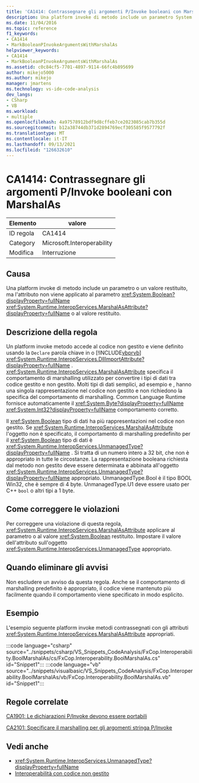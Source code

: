 ```yaml
---
title: 'CA1414: Contrassegnare gli argomenti P/Invoke booleani con MarshalAs'
description: Una platform invoke di metodo include un parametro System.Boolean o un valore restituito, ma l'attributo System.Runtime.InteropServices.MarshalAsAttribute non viene applicato al parametro o al valore restituito.
ms.date: 11/04/2016
ms.topic: reference
f1_keywords:
- CA1414
- MarkBooleanPInvokeArgumentsWithMarshalAs
helpviewer_keywords:
- CA1414
- MarkBooleanPInvokeArgumentsWithMarshalAs
ms.assetid: c0c84cf5-7701-4897-9114-66fc4b895699
author: mikejo5000
ms.author: mikejo
manager: jmartens
ms.technology: vs-ide-code-analysis
dev_langs:
- CSharp
- VB
ms.workload:
- multiple
ms.openlocfilehash: 4a97578912bdf9d8cffeb7ce2023085cab7b355d
ms.sourcegitcommit: b12a38744db371d2894769ecf305585f9577792f
ms.translationtype: MT
ms.contentlocale: it-IT
ms.lasthandoff: 09/13/2021
ms.locfileid: "126632610"
---
```

# <a name="ca1414-mark-boolean-pinvoke-arguments-with-marshalas"></a>CA1414: Contrassegnare gli argomenti P/Invoke booleani con MarshalAs

|Elemento|valore|
|-|-|
|ID regola|CA1414|
|Category|Microsoft.Interoperability|
|Modifica|Interruzione|

## <a name="cause"></a>Causa
Una platform invoke di metodo include un parametro o un valore restituito, ma l'attributo non viene applicato al parametro <xref:System.Boolean?displayProperty=fullName> <xref:System.Runtime.InteropServices.MarshalAsAttribute?displayProperty=fullName> o al valore restituito.

## <a name="rule-description"></a>Descrizione della regola
Un platform invoke metodo accede al codice non gestito e viene definito usando la `Declare` parola chiave in o [!INCLUDE[vbprvb](../code-quality/includes/vbprvb_md.md)] <xref:System.Runtime.InteropServices.DllImportAttribute?displayProperty=fullName> . <xref:System.Runtime.InteropServices.MarshalAsAttribute> specifica il comportamento di marshalling utilizzato per convertire i tipi di dati tra codice gestito e non gestito. Molti tipi di dati semplici, ad esempio e , hanno una singola rappresentazione nel codice non gestito e non richiedono la specifica del comportamento di marshalling. Common Language Runtime fornisce automaticamente il <xref:System.Byte?displayProperty=fullName> <xref:System.Int32?displayProperty=fullName> comportamento corretto.

Il <xref:System.Boolean> tipo di dati ha più rappresentazioni nel codice non gestito. Se <xref:System.Runtime.InteropServices.MarshalAsAttribute> l'oggetto non è specificato, il comportamento di marshalling predefinito per il <xref:System.Boolean> tipo di dati è <xref:System.Runtime.InteropServices.UnmanagedType?displayProperty=fullName> . Si tratta di un numero intero a 32 bit, che non è appropriato in tutte le circostanze. La rappresentazione booleana richiesta dal metodo non gestito deve essere determinata e abbinata all'oggetto <xref:System.Runtime.InteropServices.UnmanagedType?displayProperty=fullName> appropriato. UnmanagedType.Bool è il tipo BOOL Win32, che è sempre di 4 byte. UnmanagedType.U1 deve essere usato per C++ `bool` o altri tipi a 1 byte.

## <a name="how-to-fix-violations"></a>Come correggere le violazioni
Per correggere una violazione di questa regola, <xref:System.Runtime.InteropServices.MarshalAsAttribute> applicare al parametro o al valore <xref:System.Boolean> restituito. Impostare il valore dell'attributo sull'oggetto <xref:System.Runtime.InteropServices.UnmanagedType> appropriato.

## <a name="when-to-suppress-warnings"></a>Quando eliminare gli avvisi
Non escludere un avviso da questa regola. Anche se il comportamento di marshalling predefinito è appropriato, il codice viene mantenuto più facilmente quando il comportamento viene specificato in modo esplicito.

## <a name="example"></a>Esempio

L'esempio seguente platform invoke metodi contrassegnati con gli attributi <xref:System.Runtime.InteropServices.MarshalAsAttribute> appropriati.

:::code language="csharp" source="../snippets/csharp/VS_Snippets_CodeAnalysis/FxCop.Interoperability.BoolMarshalAs/cs/FxCop.Interoperability.BoolMarshalAs.cs" id="Snippet1":::
:::code language="vb" source="../snippets/visualbasic/VS_Snippets_CodeAnalysis/FxCop.Interoperability.BoolMarshalAs/vb/FxCop.Interoperability.BoolMarshalAs.vb" id="Snippet1":::

## <a name="related-rules"></a>Regole correlate
[CA1901: Le dichiarazioni P/Invoke devono essere portabili](../code-quality/ca1901.md)

[CA2101: Specificare il marshalling per gli argomenti stringa P/Invoke](/dotnet/fundamentals/code-analysis/quality-rules/ca2101)

## <a name="see-also"></a>Vedi anche

- <xref:System.Runtime.InteropServices.UnmanagedType?displayProperty=fullName>
- [Interoperabilità con codice non gestito](/dotnet/framework/interop/index)
